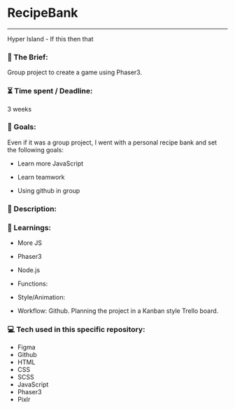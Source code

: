 # RecipeBank

---

Hyper Island - If this then that

### :open_file_folder: The Brief:

Group project to create a game using Phaser3.


### :hourglass_flowing_sand: Time spent / Deadline:

3 weeks

### :dart: Goals:

Even if it was a group project, I went with a personal recipe bank and set the following goals:
- Learn more JavaScript

- Learn teamwork
- Using github in group

### :grimacing: Description:



### :blue_book: Learnings:

- More JS
- Phaser3
- Node.js
- Functions:
    

- Style/Animation:
    


- Workflow:
  Github.
  Planning the project in a Kanban style Trello board.
  

### :computer: Tech used in this specific repository:

- Figma
- Github
- HTML
- CSS
- SCSS
- JavaScript
- Phaser3
- Pixlr